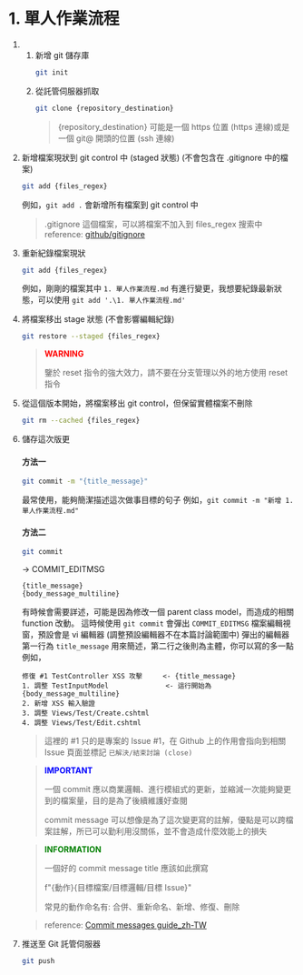 # 1. 單人作業流程

1. 
    1. 新增 git 儲存庫
        ```sh
        git init
        ```
    2. 從託管伺服器抓取
        ```sh
        git clone {repository_destination}
        ```
        > {repository_destination} 可能是一個 https 位置 (https 連線)或是一個 git@ 開頭的位置 (ssh 連線)

2. 新增檔案現狀到 git control 中 (staged 狀態) (不會包含在 .gitignore 中的檔案)

    ```sh
    git add {files_regex}
    ```

    例如，`git add .` 會新增所有檔案到 git control 中

    > .gitignore 這個檔案，可以將檔案不加入到 files_regex 搜索中
    > reference: [github/gitignore](https://github.com/github/gitignore)
    
3. 重新紀錄檔案現狀
    ```sh
    git add {files_regex}
    ```
    例如，剛剛的檔案其中 `1. 單人作業流程.md` 有進行變更，我想要紀錄最新狀態，可以使用 `git add '.\1. 單人作業流程.md'`

4. 將檔案移出 stage 狀態 (不會影響編輯紀錄)
    ```sh
    git restore --staged {files_regex}
    ```
    > <p style="color: red;"><b>WARNING</b></p>
    > 鑒於 reset 指令的強大效力，請不要在分支管理以外的地方使用 reset 指令

5. 從這個版本開始，將檔案移出 git control，但保留實體檔案不刪除
    ```sh
    git rm --cached {files_regex}
    ```

6. 儲存這次版更

    #### 方法一

    ```sh
    git commit -m "{title_message}"
    ```

    最常使用，能夠簡潔描述這次做事目標的句子
    例如，`git commit -m "新增 1. 單人作業流程.md"`

    #### 方法二

    ```sh
    git commit
    ```

    -> COMMIT_EDITMSG

    ```COMMIT_EDITMSG
    {title_message}
    {body_message_multiline}
    ```

    有時候會需要詳述，可能是因為修改一個 parent class model，而造成的相關 function 改動。
    這時候使用 `git commit` 會彈出 `COMMIT_EDITMSG` 檔案編輯視窗，預設會是 vi 編輯器 (調整預設編輯器不在本篇討論範圍中)
    彈出的編輯器第一行為 `title_message` 用來簡述，第二行之後則為主體，你可以寫的多一點
    例如，
    ```COMMIT_EDITMSG
    修復 #1 TestController XSS 攻擊     <- {title_message}
    1. 調整 TestInputModel              <- 這行開始為 {body_message_multiline}
    2. 新增 XSS 輸入驗證
    3. 調整 Views/Test/Create.cshtml
    4. 調整 Views/Test/Edit.cshtml
    ```
    > 這裡的 #1 只的是專案的 Issue #1，在 Github 上的作用會指向到相關 Issue 頁面並標記 `已解決/結束討論 (close)`
    
    > <p style="color: blue;"><b>IMPORTANT</b></p>
    > 一個 commit 應以商業邏輯、進行模組式的更新，並縮減一次能夠變更到的檔案量，目的是為了後續維護好查閱
    >
    > commit message 可以想像是為了這次變更寫的註解，優點是可以跨檔案註解，所已可以勤利用沒關係，並不會造成什麼效能上的損失

    > <p style="color: green;"><b>INFORMATION</b></p>
    > 一個好的 commit message title 應該如此撰寫
    >
    > f"{動作}{目標檔案/目標邏輯/目標 Issue}"
    >
    > 常見的動作命名有: 合併、重新命名、新增、修復、刪除

    > reference: [Commit messages guide_zh-TW](https://github.com/RomuloOliveira/commit-messages-guide/blob/master/README_zh-TW.md)

7. 推送至 Git 託管伺服器
    ```sh
    git push
    ```

